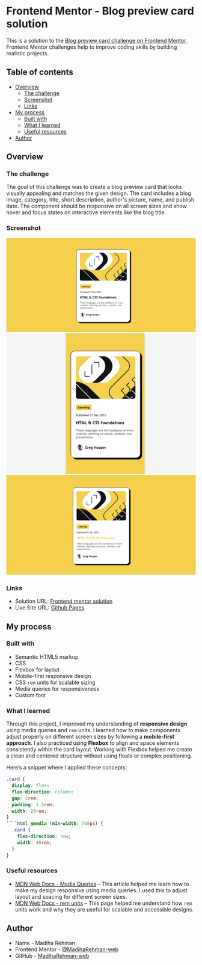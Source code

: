 # Frontend Mentor - Blog preview card solution

This is a solution to the [Blog preview card challenge on Frontend Mentor](https://www.frontendmentor.io/challenges/blog-preview-card-ckPaj01IcS). Frontend Mentor challenges help to improve coding skills by building realistic projects.

## Table of contents

- [Overview](#overview)
  - [The challenge](#the-challenge)
  - [Screenshot](#screenshot)
  - [Links](#links)
- [My process](#my-process)
  - [Built with](#built-with)
  - [What I learned](#what-i-learned)
  - [Useful resources](#useful-resources)
- [Author](#author)

## Overview

### The challenge

The goal of this challenge was to create a blog preview card that looks visually appealing and matches the given design. The card includes a blog image, category, title, short description, author's picture, name, and publish date. The component should be responsive on all screen sizes and show hover and focus states on interactive elements like the blog title.

### Screenshot

![Desktop](./screenshot/desktop.jpg)
![Mobile](./screenshot/mobile.jpg)
![Active State](./screenshot/active-state.jpg)

### Links

- Solution URL: [Frontend mentor solution](https://your-solution-url.com)
- Live Site URL: [Github Pages](https://madiharehman-web.github.io/blog-preview-card/)

## My process

### Built with

- Semantic HTML5 markup
- CSS
- Flexbox for layout
- Mobile-first responsive design
- CSS `rem` units for scalable sizing
- Media queries for responsiveness
- Custom font

### What I learned

Through this project, I improved my understanding of **responsive design** using media queries and `rem` units. I learned how to make components adjust properly on different screen sizes by following a **mobile-first approach**. I also practiced using **Flexbox** to align and space elements consistently within the card layout. Working with Flexbox helped me create a clean and centered structure without using floats or complex positioning.

Here’s a snippet where I applied these concepts:

`````css
.card {
  display: flex;
  flex-direction: column;
  gap: 1rem;
  padding: 1.5rem;
  width: 20rem;
}
````html @media (min-width: 768px) {
  .card {
    flex-direction: row;
    width: 40rem;
  }
}
`````

### Useful resources

- [MDN Web Docs - Media Queries](https://developer.mozilla.org/en-US/docs/Web/CSS/Media_Queries) – This article helped me learn how to make my design responsive using media queries. I used this to adjust layout and spacing for different screen sizes.
- [MDN Web Docs - rem units](https://developer.mozilla.org/en-US/docs/Learn/CSS/Building_blocks/Values_and_units#relative_length_units) – This page helped me understand how `rem` units work and why they are useful for scalable and accessible designs.

## Author

- Name - Madiha Rehman
- Frontend Mentor - [@MadihaRehman-web](https://www.frontendmentor.io/profile/MadihaRehman-web)
- GitHub - [MadihaRehman-web](https://github.com/MadihaRehman-web)
